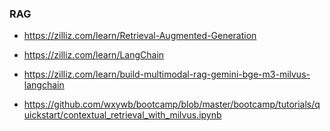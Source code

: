 ### RAG


* https://zilliz.com/learn/Retrieval-Augmented-Generation

* https://zilliz.com/learn/LangChain

* https://zilliz.com/learn/build-multimodal-rag-gemini-bge-m3-milvus-langchain

* https://github.com/wxywb/bootcamp/blob/master/bootcamp/tutorials/quickstart/contextual_retrieval_with_milvus.ipynb
